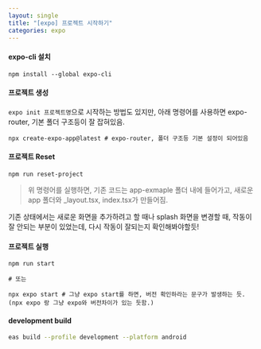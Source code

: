 ```yaml
---
layout: single
title: "[expo] 프로젝트 시작하기"
categories: expo
---
```


#### expo-cli 설치

```
npm install --global expo-cli
```

#### 프로젝트 생성

`expo init 프로젝트명`으로 시작하는 방법도 있지만, 아래 명령어를 사용하면 expo-router, 기본 폴더 구조등이 잘 잡혀있음.

```
npx create-expo-app@latest # expo-router, 폴더 구조등 기본 설정이 되어있음
```

#### 프로젝트 Reset

```
npm run reset-project
```

> 위 명령어를 실행하면, 기존 코드는 app-exmaple 폴더 내에 들어가고, 새로운 app 폴더와 \_layout.tsx, index.tsx가 만들어짐.

기존 상태에서는 새로운 화면을 추가하려고 할 때나 splash 화면을 변경할 때, 작동이 잘 안되는 부분이 있었는데, 다시 작동이 잘되는지 확인해봐야할듯!

#### 프로젝트 실행

```
npm run start

# 또는

npx expo start # 그냥 expo start를 하면, 버전 확인하라는 문구가 발생하는 듯. (npx expo 랑 그냥 expo와 버전차이가 있는 듯함.)
```

#### development build

```bash
eas build --profile development --platform android
```
